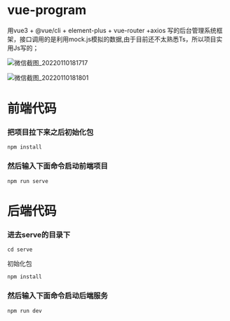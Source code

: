 

# vue-program
用vue3 + @vue/cli + element-plus + vue-router +axios 写的后台管理系统框架，接口调用的是利用mock.js模拟的数据,由于目前还不太熟悉Ts，所以项目实用Js写的；

![微信截图_20220110181717](https://user-images.githubusercontent.com/46336691/148750058-971625e9-c8a0-429b-8d70-f1a9b12d6024.png)

![微信截图_20220110181801](https://user-images.githubusercontent.com/46336691/148750157-61548382-23f1-4440-b330-e0304516e066.png)


# 前端代码
### 把项目拉下来之后初始化包
```
npm install
```

### 然后输入下面命令启动前端项目
```
npm run serve
```

# 后端代码

### 进去serve的目录下
```
cd serve
```
初始化包
```
npm install
```
### 然后输入下面命令启动后端服务
```
npm run dev
```

